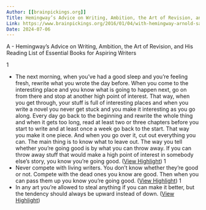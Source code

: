 ```yaml
---
Author: [[brainpickings.org]]
Title: Hemingway’s Advice on Writing, Ambition, the Art of Revision, and His Reading List of Essential Books for Aspiring Writers
Link: https://www.brainpickings.org/2016/01/04/with-hemingway-arnold-samuelson-writing/
Date: 2024-07-06
---
```

A - Hemingway’s Advice on Writing, Ambition, the Art of Revision, and His Reading List of Essential Books for Aspiring Writers

1
- The next morning, when you’ve had a good sleep and you’re feeling fresh, rewrite what you wrote the day before. When you come to the interesting place and you know what is going to happen next, go on from there and stop at another high point of interest. That way, when you get through, your stuff is full of interesting places and when you write a novel you never get stuck and you make it interesting as you go along. Every day go back to the beginning and rewrite the whole thing and when it gets too long, read at least two or three chapters before you start to write and at least once a week go back to the start. That way you make it one piece. And when you go over it, cut out everything you can. The main thing is to know what to leave out. The way you tell whether you’re going good is by what you can throw away. If you can throw away stuff that would make a high point of interest in somebody else’s story, you know you’re going good. ([View Highlight](https://instapaper.com/read/1425120382/16829496))
1
- Never compete with living writers. You don’t know whether they’re good or not. Compete with the dead ones you know are good. Then when you can pass them up you know you’re going good. ([View Highlight](https://instapaper.com/read/1425120382/16829513))
1
- In any art you’re allowed to steal anything if you can make it better, but the tendency should always be upward instead of down. ([View Highlight](https://instapaper.com/read/1425120382/16829518))
